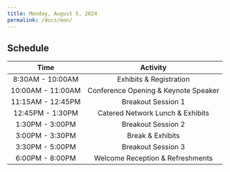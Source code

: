 ```yaml
---
title: Monday, August 5, 2024
permalink: /docs/mon/
---
```


## Schedule

|      **Time**     |             **Activity**             |
|:-----------------:|:------------------------------------:|
|  8:30AM - 10:00AM | Exhibits & Registration              |
| 10:00AM - 11:00AM | Conference Opening & Keynote Speaker |
| 11:15AM - 12:45PM | Breakout Session 1                   |
|  12:45PM - 1:30PM | Catered Network Lunch & Exhibits     |
|   1:30PM - 3:00PM | Breakout Session 2                   |
|   3:00PM - 3:30PM | Break & Exhibits                     |
|   3:30PM - 5:00PM | Breakout Session 3                   |
|   6:00PM - 8:00PM | Welcome Reception & Refreshments     |